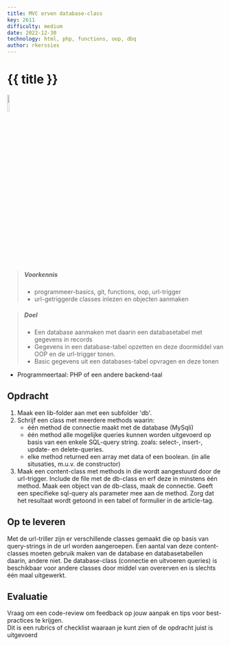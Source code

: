 ```yaml
---
title: MVC erven database-class
key: 2611
difficulty: medium
date: 2022-12-30
technology: html, php, functions, oop, dbq
author: rkerssies
---
```



# {{ title }}

<img src="{{ '/_assets/api/PHP-logo.png' | url }}" style="width:10%;">

> ##### Voorkennis
> * programmeer-basics, git, functions, oop, url-trigger
> * url-getriggerde classes inlezen en objecten aanmaken

> ##### Doel
> * Een database aanmaken met daarin een databasetabel met gegevens in records
> * Gegevens in een database-tabel opzetten en deze doormiddel van OOP en de url-trigger tonen.
> * Basic gegevens uit een databases-tabel opvragen en deze tonen


* Programmeertaal: PHP of een andere backend-taal

## Opdracht
1. Maak een lib-folder aan met een subfolder 'db'.
2. Schrijf een class met meerdere methods waarin:
   * één method de connectie maakt met de database (MySqli)
   * één method alle mogelijke queries kunnen worden uitgevoerd op basis van een enkele SQL-query string.
     zoals: select-, insert-, update- en delete-queries.   
   * elke method returned een array met data of een boolean. (in alle situsaties, m.u.v. de constructor)
3. Maak een content-class met methods in die wordt aangestuurd door de url-trigger.
Include de file met de db-class en erf deze in minstens één method.
Maak een object van de db-class, maak de connectie.
Geeft een specifieke sql-query als parameter mee aan de method. Zorg dat het resultaat wordt getoond in een tabel 
of formulier in de article-tag.    

## Op te leveren
Met de url-triller zijn er verschillende classes gemaakt die op basis van query-strings in de url worden aangeroepen.
Een aantal van deze content-classes moeten gebruik maken van de database en databasetabellen daarin, andere niet.
De database-class (connectie en uitvoeren queries) is beschikbaar voor andere classes door middel van overerven en is slechts één maal uitgewerkt.   


## Evaluatie
Vraag om een code-review om feedback op jouw aanpak en tips voor best-practices te krijgen.<br>
Dit is een rubrics of checklist waaraan je kunt zien of de opdracht juist is uitgevoerd
